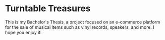 # Turntable Treasures

This is my Bachelor's Thesis, a project focused on an e-commerce platform for the sale of musical items such as vinyl records, speakers, and more. I hope you enjoy it!
